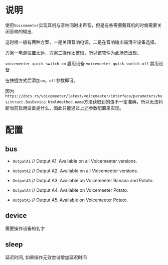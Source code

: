 # 说明

使用`Voicemeeter`实现耳机与音响同时出声音，但是有些需要戴耳机的时候需要关闭音响的输出.

这时候一般有两种方案，一是关闭音响电源，二是在音响输出端清空设备选择。

方案一电源位置太远，方案二操作太繁琐，所以该软件为此场景出现。

`voicemeeter-quick-switch on` 启用设备
`voicemeeter-quick-switch off` 禁用设备

在快捷方式后添加`on`，`off`参数即可。

因为`https://docs.rs/voicemeeter/latest/voicemeeter/interface/parameters/bus/struct.BusDevice.html#method.name`方法获取到的值不一定准确，所以无法判断当前启用设备是什么，因此只能通过上述参数配置来实现。

# 配置

## bus

 - `OutputA1` // Output A1. Available on all Voicemeeter versions.

 - `OutputA2` // Output A2. Available on all Voicemeeter versions.

 - `OutputA3` // Output A3. Available on Voicemeeter Banana and Potato.

 - `OutputA4` // Output A4. Available on Voicemeeter Potato.

 - `OutputA5` // Output A5. Available on Voicemeeter Potato.

## device

需要操作设备的名字

## sleep

延迟时间, 如果操作无效尝试增加延迟时间